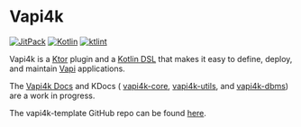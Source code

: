 # Vapi4k

[![JitPack](https://jitpack.io/v/vapi4k/vapi4k.svg)](https://jitpack.io/#vapi4k/vapi4k)
[![Kotlin](https://img.shields.io/badge/%20language-Kotlin-red.svg)](https://kotlinlang.org/)
[![ktlint](https://img.shields.io/badge/ktlint%20code--style-%E2%9D%A4-FF4081)](https://pinterest.github.io/ktlint/)

Vapi4k is a [Ktor](https://ktor.io) plugin and a [Kotlin DSL](https://kotlinlang.org/docs/type-safe-builders.html)
that makes it easy to define, deploy, and maintain [Vapi](https://vapi.ai) applications.

The [Vapi4k Docs](https://vapi4k.github.io/vapi4k/overview.html)
and KDocs (
[vapi4k-core](https://vapi4k.github.io/vapi4k/core/index.html),
[vapi4k-utils](https://vapi4k.github.io/vapi4k/utils/index.html), and
[vapi4k-dbms](https://vapi4k.github.io/vapi4k/dbms/index.html))
are a work in progress.

The vapi4k-template GitHub repo can be found [here](https://github.com/vapi4k/vapi4k-template).
